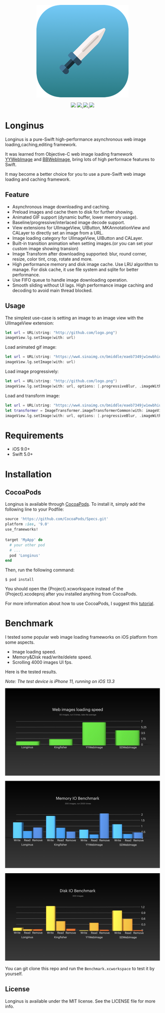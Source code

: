 <p align="center">
<a href="https://github.com/KittenYang/Longinus">
<img src="Assets/Logo.png" alt="Longinus" />
</a>
</p>
<p align="center">
  <a href="https://travis-ci.org/kittenyang@icloud.com/Longinus">
    <a href="https://github.com/KittenYang/Longinus/actions?query=workflow%3Abuild"><img src="https://img.shields.io/github/workflow/status/KittenYang/Longinus/build/master?style=for-the-badge"></a>
  </a>
  <a href="https://cocoapods.org/pods/Longinus">
    <img src="https://img.shields.io/cocoapods/v/Longinus.svg?style=for-the-badge"/>
  </a>
  <a href="https://cocoapods.org/pods/Longinus">
    <img src="https://img.shields.io/cocoapods/l/Longinus.svg?style=for-the-badge"/>
  </a>
  <a href="https://cocoapods.org/pods/Longinus">
    <img src="https://img.shields.io/cocoapods/p/Longinus.svg?style=for-the-badge"/>
  </a>
</p>


# Longinus
Longinus is a pure-Swift high-performance asynchronous web image loading,caching,editing framework.

It was learned from Objective-C web image loading framework [YYWebImage](https://github.com/ibireme/YYWebImage) and [BBWebImage](https://github.com/Silence-GitHub/BBWebImage), bring lots of high performace features to Swift.

It may become a better choice for you to use a pure-Swift web image loading and caching framework.

## Feature
* Asynchronous image downloading and caching.
* Preload images and cache them to disk for further showing.
* Animated GIF support (dynamic buffer, lower memory usage).
* Baseline/progressive/interlaced image decode support.
* View extensions for UIImageView, UIButton, MKAnnotationView and CALayer to directly set an image from a URL.
* Image loading category for UIImageView, UIButton and CALayer.
* Built-in transition animation when setting images.(or you can set your custom image showing transion)
* Image Transform after downloading supported: blur, round corner, resize, color tint, crop, rotate and more.
* High performance memory and disk image cache. Use LRU algorithm to manage. For disk cache, it use file system and sqlite for better performance.
* Use FIFO queue to handle image downloading operation.
* Smooth sliding without UI lags. High performance image caching and decoding to avoid main thread blocked.

## Usage

The simplest use-case is setting an image to an image view with the UIImageView extension:
```swift
let url = URL(string: "http://github.com/logo.png")
imageView.lg.setImage(with: url)
```
Load animated gif image:
```swift
let url = URL(string: "https://ww4.sinaimg.cn/bmiddle/eaeb7349jw1ewbhiu69i2g20b4069e86.gif")
imageView.lg.setImage(with: url)
```
Load image progressively:
```swift
let url = URL(string: "http://github.com/logo.png")
imageView.lg.setImage(with: url, options: [.progressiveBlur, .imageWithFadeAnimation])
```
Load and transform image:
```swift
let url = URL(string: "https://ww4.sinaimg.cn/bmiddle/eaeb7349jw1ewbhiu69i2g20b4069e86.gif")
let transformer = ImageTransformer.imageTransformerCommon(with: imageView.frame.size, borderWidth: 2.0, borderColor: .white)
imageView.lg.setImage(with: url, options: [.progressiveBlur, .imageWithFadeAnimation], transformer: transformer)
```

# Requirements
* iOS 9.0+
* Swift 5.0+

# Installation
## CocoaPods

Longinus is available through [CocoaPods](https://cocoapods.org). To install it, simply add the following line to your Podfile:
```ruby
source 'https://github.com/CocoaPods/Specs.git'
platform :ios, '9.0'
use_frameworks!

target 'MyApp' do
  # your other pod
  # ...
  pod 'Longinus'
end
```
Then, run the following command:

```
$ pod install
```

You should open the {Project}.xcworkspace instead of the {Project}.xcodeproj after you installed anything from CocoaPods.

For more information about how to use CocoaPods, I suggest this [tutorial](http://www.raywenderlich.com/64546/introduction-to-cocoapods-2).

# Benchmark
I tested some popular web image loading frameworks on iOS platform from some aspects.
* Image loading speed. 
* Memory&Disk read/write/delete speed.
* Scrolling 4000 images UI fps.

Here is the tested results. 

*Note: The test device is iPhone 11, running on iOS 13.3*

![](Assets/Image_loading_speed_benchmark.jpeg)

![](Assets/Memory_IO_benchmark.jpeg)

![](Assets/Disk_IO_benchmark.jpeg)


You can git clone this repo and run the `Benchmark.xcworkspace` to test it by yourself.

## License

Longinus is available under the MIT license. See the LICENSE file for more info.

